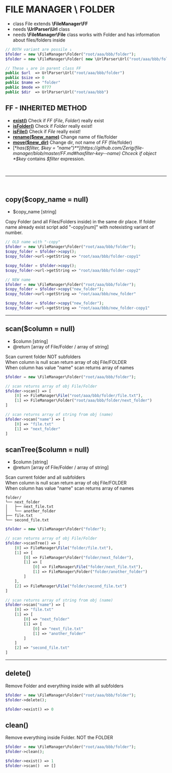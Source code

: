 # FILE MANAGER \ FOLDER
- class File extends **\FileManager\FF**
- needs **\UrlParser\Url** class
- needs **\FileManager\File** class
works with Folder and has information about files/folders inside


```php
// BOTH variant are possile ↓
$folder = new \FileManager\Folder("root/aaa/bbb/folder");
$folder = new \FileManager\Folder( new \UrlParser\Url("root/aaa/bbb/folder") );

// These ↓ are in parent class FF
public $url  => UrlParser\Url("root/aaa/bbb/folder")
public $size => 0
public $name => "folder"
public $mode => 0777
public $dir  => UrlParser\Url("root/aaa/bbb")

```
## FF - INHERITED METHOD
- [**exist()**](https://github.com/Zerig/file-manager/blob/master/FF.md#exist) Check if *FF* (*File*, *Folder*) really exist
- [**isFolder()**](https://github.com/Zerig/file-manager/blob/master/FF.md#isfolder) Check if *Folder* really exist!
- [**isFile()**](https://github.com/Zerig/file-manager/blob/master/FF.md#isfile) Check if *File* really exist!
- [**rename($new_name)**](https://github.com/Zerig/file-manager/blob/master/FF.md#renamenew_name) Change name of file/folder
- [**move($new_dir)**](https://github.com/Zerig/file-manager/blob/master/FF.md#movenew_dir) Change dir, not name of *FF* (file/folder)
- [**has($filter, $key = "name")**](https://github.com/Zerig/file-manager/blob/master/FF.md#hasfilter-key--name) Chceck if object *$key* contains *$filter* expression.

<br>
<hr>
<br>


## copy($copy_name = null)
- $copy_name [string]

Copy Folder (and all Files/Folders inside) in the same dir place. If folder name already exist script add "-copy[num]" with notexisting variant of number.
```php
// OLD name with "-copy"
$folder = new \FileManager\Folder("root/aaa/bbb/folder");
$copy_folder = $folder->copy();
$copy_folder->url->getString => "root/aaa/bbb/folder-copy1"

$copy_folder = $folder->copy();
$copy_folder->url->getString => "root/aaa/bbb/folder-copy2"

// NEW name
$folder = new \FileManager\Folder("root/aaa/bbb/folder");
$copy_folder = $folder->copy("new_folder");
$copy_folder->url->getString => "root/aaa/bbb/new_folder"

$copy_folder = $folder->copy("new_folder");
$copy_folder->url->getString => "root/aaa/bbb/new_folder-copy1"
```

<hr>

## scan($column = null)
- $column [string]
- @return [array of File/Folder / array of string]

Scan current folder NOT subfolders<br>
When column is null scan return array of obj File/FOLDER<br>
When column has value "name" scan returns array of names

```php
$folder = new \FileManager\Folder("root/aaa/bbb/folder");

// scan returns array of obj File/Folder
$folder->scan() => [
	[0] => FileManager\File("root/aaa/bbb/folder/file.txt"),
	[1] => FileManager\Folder("root/aaa/bbb/folder/next_folder")
]

// scan returns array of string from obj (name)
$folder->scan("name") => [
	[0] => "file.txt"
	[1] => "next_folder"
]
```




## scanTree($column = null)
- $column [string]
- @return [array of File/Folder / array of string]

Scan current folder and all subfolders<br>
When column is null scan return array of obj File/FOLDER<br>
When column has value "name" scan returns array of names

```code
folder/
└── next_folder
│	├── next_file.txt
│	└── another_folder
├── file.txt
└── second_file.txt
```

```php
$folder = new \FileManager\Folder("folder");

// scan returns array of obj File/Folder
$folder->scanTree() => [
	[0] => FileManager\File("folder/file.txt"),
	[1] => [
		[0] => FileManager\Folder("folder/next_folder"),
		[1] => [
			[0] => FileManager\File("folder/next_file.txt"),
			[1] => FileManager\Folder("folder/another_folder")
		]
	],
	[2] => FileManager\File("folder/second_file.txt")
]

// scan returns array of string from obj (name)
$folder->scan("name") => [
	[0] => "file.txt"
	[1] => [
		[0] => "next_folder"
		[1] => [
			[0] => "next_file.txt"
			[1] => "another_folder"
		]
	]
	[2] => "second_file.txt"
]
```


<hr>


## delete()
Remove Folder and everything inside with all subfolders

```php
$folder = new \FileManager\Folder("root/aaa/bbb/folder");
$folder->delete();

$folder->exist() => 0
```


## clean()
Remove everything inside Folder. NOT the FOLDER

```php
$folder = new \FileManager\Folder("root/aaa/bbb/folder");
$folder->clean();

$folder->exist() => 1
$folder->scan()  => []
```
